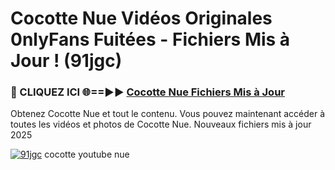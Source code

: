 # Cocotte Nue Vidéos Originales 0nlyFans Fuitées - Fichiers Mis à Jour ! (91jgc)

<h3>🔴 CLIQUEZ ICI 🌐==►► <a href="https://tinyurl.com/2pmr4ezf" rel="nofollow">Cocotte Nue Fichiers Mis à Jour</a></h3>

Obtenez Cocotte Nue et tout le contenu. Vous pouvez maintenant accéder à toutes les vidéos et photos de Cocotte Nue. Nouveaux fichiers mis à jour 2025

[![91jgc](https://i.imgur.com/6SNvagu.gif)](https://tinyurl.com/2pmr4ezf)
cocotte youtube nue